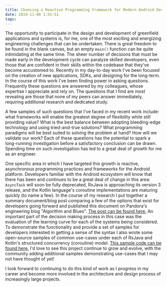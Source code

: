 ```yaml
---
title: Choosing a Reactive Programming Framework for Modern Android Development
date: 2019-11-08 1:55:51
tags:
---
```


The opportunity to participate in the design and development of greenfield applications and systems is, for me, one of the most exciting and energizing engineering challenges that can be undertaken. There is great freedom to be found in the blank canvas, but an empty `main()` function can be quite intimidating at the same time. The sheer number of decisions that must be made early in the development cycle can paralyze skilled developers, even those that are confident in their skills within the codebase that they've become accustomed to. 
Recently in my day-to-day work I've been focused on the creation of new applications, SDKs, and designing for the long-term. In the course of this work I've been finding power in asking questions. Frequently these questions are answered by my colleagues, whose expertise I appreciate and rely on. The questions that I find are most revealing are those that none of my peers can answer immediately, requiring additional research and dedicated study.

A few samples of such questions that I've faced in my recent work include: what frameworks will enable the greatest degree of flexibility while still providing value? What is the best balance between adopting bleeding-edge technology and using tried-and-true solutions? What programming paradigms will be best suited to solving the problem at hand? How will we validate our work? Each of these questions has the potential to spark a long-running investigation before a satisfactory conclusion can be drawn. Spending time on such investigation has led to a great deal of growth for me as an engineer.

One specific area in which I have targeted this growth is reactive, asynchronous programming practices and frameworks for the Android platform. Developers familiar with the Android ecosystem will know that there has been and continues to be a great deal of change in this area: `AsyncTask` will soon be fully deprecated, RxJava is approaching its version 3 release, and the Kotlin language's coroutine implementations are maturing quickly (to name a few). In the course of my research I put together a summary document/blog post comparing a few of the options that exist for developers going forward and published this document on Pandora's engineering blog "Algorithm and Blues". [The post can be found here.](https://engineering.pandora.com/choosing-a-reactive-programming-framework-for-modern-android-development-5280e2924a5a)
An important part of the decision making process in this case was the evaluation of the learning curve for each of the systems being considered. To demonstrate the functionality and provide a set of samples for developers interested in getting a sense of the syntax I also wrote some open-source samples of common use-cases under each of RxJava and Kotlin's structured concurrency (coroutine) model. [This sample code can be found here.](https://github.com/PandoraMedia/recipebook) I'd love to see this project continue to grow and evolve, with the community adding additional samples demonstrating use-cases that I may not have thought of yet!

I look forward to continuing to do this kind of work as I progress in my career and become more involved in the architecture and design process of increasingly large projects.
